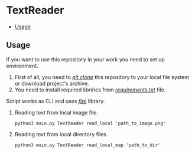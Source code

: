 # TextReader

* [Usage](#usage)

## <a href="usage"></a> Usage

If you want to use this repository in your work you need to set up environment.

1. First of all, you need to *<a href="https://git-scm.com/docs/git-clone">git clone</a>* this repository to your local file system or download project's archive.
2. You need to install required libriries from *<a href="https://pip.pypa.io/en/stable/user_guide/#requirements-files">requirements.txt</a>* file. 

Script works as CLI and uses *<a href="https://pypi.org/project/fire/">fire</a>* library.
1. Reading text from local image file.
    ```commandline
    python3 main.py TextReader read_local 'path_to_image.png'
    ```

2. Reading text from local directory files.
    ```commandline
    python3 main.py TextReader read_local_map 'path_to_dir'
    ```
